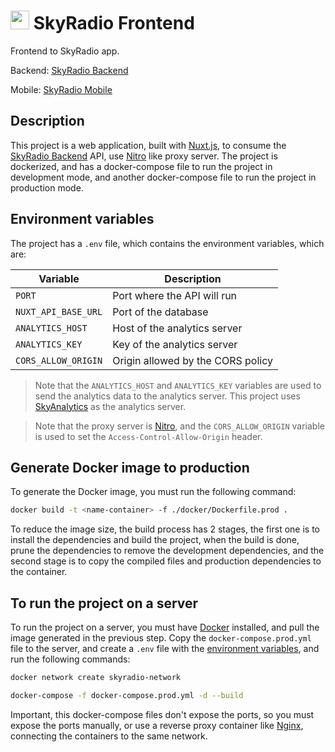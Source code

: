 # <img src="./public/favicon.ico" width="30" height="30" /> SkyRadio Frontend

Frontend to SkyRadio app.

Backend: [SkyRadio Backend](https://github.com/carum98/skyradio-api?tab=readme-ov-file)

Mobile: [SkyRadio Mobile](https://github.com/carum98/skyradio_mobile)

## Description
This project is a web application, built with [Nuxt.js](https://nuxtjs.org/), to consume the [SkyRadio Backend](https://github.com/carum98/skyradio-api?tab=readme-ov-file) API, use [Nitro](https://nitro.unjs.io/) like proxy server. The project is dockerized, and has a docker-compose file to run the project in development mode, and another docker-compose file to run the project in production mode. 

## Environment variables
The project has a `.env` file, which contains the environment variables, which are:

| Variable | Description |
| --- | --- |
| `PORT` | Port where the API will run |
| `NUXT_API_BASE_URL` | Port of the database |
| `ANALYTICS_HOST` | Host of the analytics server |
| `ANALYTICS_KEY` | Key of the analytics server |
| `CORS_ALLOW_ORIGIN` | Origin allowed by the CORS policy |

> Note that the `ANALYTICS_HOST` and `ANALYTICS_KEY` variables are used to send the analytics data to the analytics server. This project uses [SkyAnalytics](https://github.com/carum98/skyanalytics) as the analytics server.

> Note that the proxy server is [Nitro](https://nitro.unjs.io/), and the `CORS_ALLOW_ORIGIN` variable is used to set the `Access-Control-Allow-Origin` header.

## Generate Docker image to production
To generate the Docker image, you must run the following command:

```bash
docker build -t <name-container> -f ./docker/Dockerfile.prod .
```

To reduce the image size, the build process has 2 stages, the first one is to install the dependencies and build the project, when the build is done, prune the dependencies to remove the development dependencies, and the second stage is to copy the compiled files and production dependencies to the container.

## To run the project on a server
To run the project on a server, you must have [Docker](https://www.docker.com/) installed, and pull the image generated in the previous step. Copy the `docker-compose.prod.yml` file to the server, and create a `.env` file with the [environment variables](#environment-variables), and run the following commands:

```bash
docker network create skyradio-network
```

```bash
docker-compose -f docker-compose.prod.yml -d --build
```

Important, this docker-compose files don't expose the ports, so you must expose the ports manually, or use a reverse proxy container like [Nginx](https://hub.docker.com/_/nginx), connecting the containers to the same network.